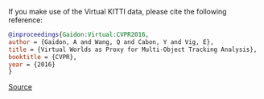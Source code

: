 If you make use of the Virtual KITTI data, please cite the following reference:

``` bibtex 
@inproceedings{Gaidon:Virtual:CVPR2016,
author = {Gaidon, A and Wang, Q and Cabon, Y and Vig, E},
title = {Virtual Worlds as Proxy for Multi-Object Tracking Analysis},
booktitle = {CVPR},
year = {2016}
}
```

[Source](https://europe.naverlabs.com/research/computer-vision/proxy-virtual-worlds-vkitti-1/)
